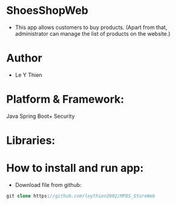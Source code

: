 # ShoesShopWeb
- This app allows customers to buy products. (Apart from that, administrator can manage the list of products on the website.)
# Author
- Le Y Thien
# Platform & Framework:
Java
Spring Boot+ Security
# Libraries:

# How to install and run app:
- Download file from github:
```php
git clone https://github.com/leythien2002/MPDS_StoreWeb
```

